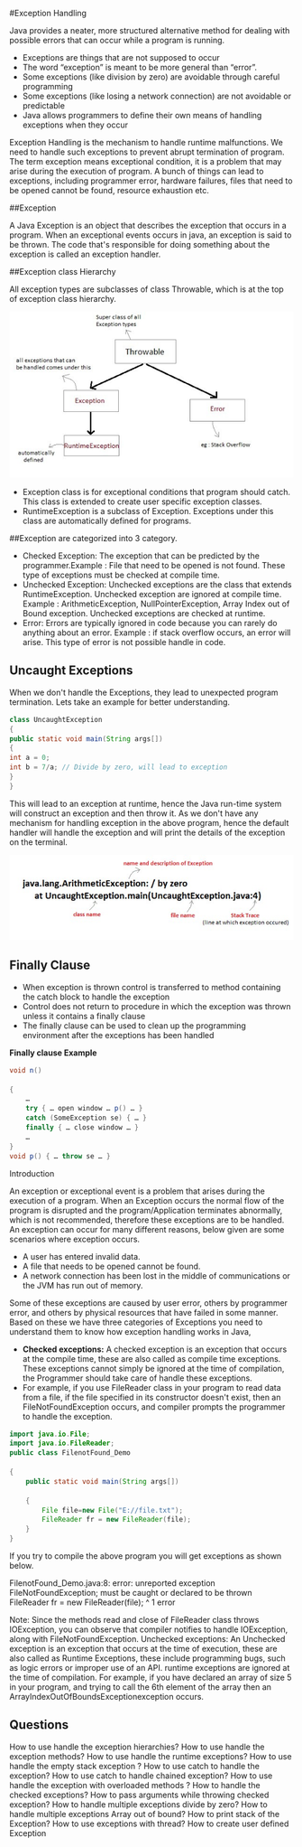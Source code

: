 #Exception Handling

Java provides a neater, more structured alternative method for dealing with possible
errors that can occur while a program is running.

* Exceptions are things that are not supposed to occur
* The word “exception” is meant to be more general than “error”.
* Some exceptions (like division by zero) are avoidable through careful programming
* Some exceptions (like losing a network connection) are not avoidable or predictable
* Java allows programmers to define their own means of handling exceptions when they occur

Exception Handling is the mechanism to handle runtime malfunctions. We need to handle such exceptions to prevent abrupt termination of program. The term exception means exceptional condition, it is a problem that may arise during the execution of program. A bunch of things can lead to exceptions, including programmer error, hardware failures, files that need to be opened cannot be found, resource exhaustion etc.

##Exception

A Java Exception is an object that describes the exception that occurs in a program. When an exceptional events occurs in java, an exception is said to be thrown. The code that's responsible for doing something about the exception is called an exception handler.

##Exception class Hierarchy

All exception types are subclasses of class Throwable, which is at the top of exception class hierarchy.

![Exception](./images/Exception.jpg)



* Exception class is for exceptional conditions that program should catch. This class is extended to create user specific exception classes.
* RuntimeException is a subclass of Exception. Exceptions under this class are automatically defined for programs.

##Exception are categorized into 3 category.

* Checked Exception: The exception that can be predicted by the programmer.Example : File that need to be opened is not found. These type of exceptions must be checked at compile time.
* Unchecked Exception: Unchecked exceptions are the class that extends RuntimeException. Unchecked exception are ignored at compile time. Example : ArithmeticException, NullPointerException, Array Index out of Bound exception. Unchecked exceptions are checked at runtime.
* Error: Errors are typically ignored in code because you can rarely do anything about an error. Example : if stack overflow occurs, an error will arise. This type of error is not possible handle in code.

## Uncaught Exceptions

When we don't handle the Exceptions, they lead to unexpected program termination. Lets take an example for better understanding.

```java
class UncaughtException
{
public static void main(String args[])
{
int a = 0;
int b = 7/a; // Divide by zero, will lead to exception
}
}
```

This will lead to an exception at runtime, hence the Java run-time system will construct an exception and then throw it. As we don't have any mechanism for handling exception in the above program, hence the default handler will handle the exception and will print the details of the exception on the terminal.

![Exception Description](./images/Exception02.jpg)







## Finally Clause

* When exception is thrown control is transferred to method containing the catch block to handle the exception 
* Control does not return to procedure in which the exception was thrown unless it contains a finally clause
* The finally clause can be used to clean up the programming environment after the exceptions has been handled

**Finally clause Example**

```java
void n() 

{
	…
	try { … open window … p() … }
	catch (SomeException se) { … }
	finally { … close window … }
	…
}
void p() { … throw se … }
```



Introduction

An exception or exceptional event is a problem that arises during the execution of a program. When an Exception occurs the normal flow of the program is disrupted and the program/Application terminates abnormally, which is not recommended, therefore these exceptions are to be handled. An exception can occur for many different reasons, below given are some scenarios where exception occurs.

* A user has entered invalid data.
* A file that needs to be opened cannot be found.
* A network connection has been lost in the middle of communications or the JVM has run out of memory.

Some of these exceptions are caused by user error, others by programmer error, and others by
physical resources that have failed in some manner.
Based on these we have three categories of Exceptions you need to understand them to know how exception handling works in Java,

* **Checked exceptions:** A checked exception is an exception that occurs at the compile time, these are also called as compile time exceptions. These exceptions cannot simply be ignored at the time of compilation, the Programmer should take care of handle these exceptions.
* For example, if you use FileReader class in your program to read data from a file, if the file specified in its constructor doesn't exist, then an  FileNotFoundException occurs, and compiler prompts the programmer to handle the exception.

```java
import java.io.File;
import java.io.FileReader;
public class FilenotFound_Demo 

{
	public static void main(String args[])

	{
		File file=new File("E://file.txt");
		FileReader fr = new FileReader(file);
	}
}
```

If you try to compile the above program you will get exceptions as shown below.

FilenotFound_Demo.java:8: error: unreported exception FileNotFoundException; must be
caught or declared to be thrown
FileReader fr = new FileReader(file);
^
1 error

Note: Since the methods read and close of FileReader class throws IOException, you can observe
that compiler notifies to handle IOException, along with FileNotFoundException.
Unchecked exceptions: An Unchecked exception is an exception that occurs at the time of
execution, these are also called as Runtime Exceptions, these include programming bugs,
such as logic errors or improper use of an API. runtime exceptions are ignored at the time of
compilation.
For example, if you have declared an array of size 5 in your program, and trying to call the
6th element of the array then an ArrayIndexOutOfBoundsExceptionexception occurs.

## Questions

How to use handle the exception hierarchies?
How to use handle the exception methods?
How to use handle the runtime exceptions?
How to use handle the empty stack exception ?
How to use catch to handle the exception?
How to use catch to handle chained exception?
How to use handle the exception with overloaded methods ?
How to handle the checked exceptions?
How to pass arguments while throwing checked exception?
How to handle multiple exceptions divide by zero?
How to handle multiple exceptions Array out of bound?
How to print stack of the Exception?
How to use exceptions with thread?
How to create user defined Exception
